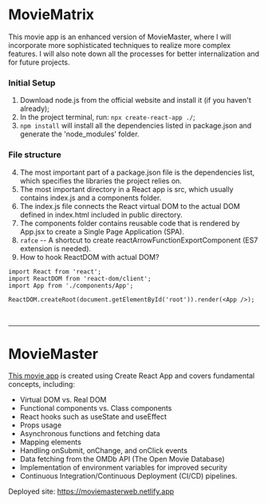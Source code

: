 # MovieMatrix

This movie app is an enhanced version of MovieMaster, where I will incorporate more sophisticated techniques to realize more complex features. I will also note down all the processes for better internalization and for future projects.


### Initial Setup
1. Download node.js from the official website and install it (if you haven't already);
2. In the project terminal, run: `npx create-react-app ./`;
3. `npm install` will install all the dependencies listed in package.json and generate the 'node_modules' folder.
### File structure
4. The most important part of a package.json file is the dependencies list, which specifies the libraries the project relies on. 
5. The most important directory in a React app is src, which usually contains index.js and a components folder. 
6. The index.js file connects the React virtual DOM to the actual DOM defined in index.html included in public directory. 
7. The components folder contains reusable code that is rendered by App.jsx to create a Single Page Application (SPA).
8. `rafce` -- A shortcut to create reactArrowFunctionExportComponent (ES7 extension is needed).
9. How to hook ReactDOM with actual DOM?
```
import React from 'react';
import ReactDOM from 'react-dom/client';
import App from './components/App';

ReactDOM.createRoot(document.getElementById('root')).render(<App />);
```




<br />

--------------------------

# MovieMaster

[This movie app](https://moviemasterweb.netlify.app) is created using Create React App and covers fundamental concepts, including:

- Virtual DOM vs. Real DOM
- Functional components vs. Class components
- React hooks such as useState and useEffect
- Props usage
- Asynchronous functions and fetching data
- Mapping elements
- Handling onSubmit, onChange, and onClick events
- Data fetching from the OMDb API (The Open Movie Database)
- Implementation of environment variables for improved security
- Continuous Integration/Continuous Deployment (CI/CD) pipelines.

Deployed site: https://moviemasterweb.netlify.app


<br />


